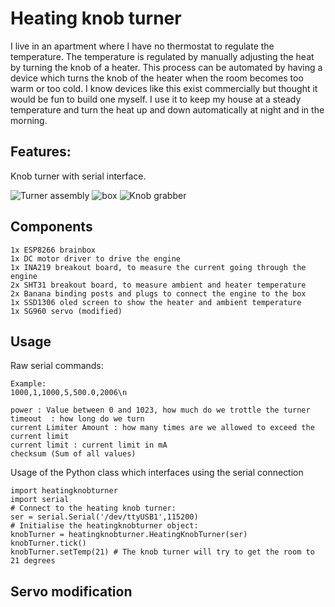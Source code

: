 # Heating knob turner

I live in an apartment  where I have no thermostat to regulate the temperature.
The temperature is regulated by manually adjusting the heat by turning the knob of a heater. This process can be automated by having a device which turns the knob of the heater when the room becomes too warm or too cold.
I know devices like this exist commercially but thought it would be fun to build one myself. I use it to keep my house at a steady temperature and
turn the heat up and down automatically at night and in the morning.

## Features:
Knob turner with serial interface.

![Turner assembly](http://buysdb.nl/projects/knobturner/assembly_knob.jpg)
![box](http://buysdb.nl/projects/knobturner/box.jpg)
![Knob grabber](http://buysdb.nl/projects/knobturner/grabber.jpg)


## Components
```
1x ESP8266 brainbox
1x DC motor driver to drive the engine
1x INA219 breakout board, to measure the current going through the engine
2x SHT31 breakout board, to measure ambient and heater temperature
2x Banana binding posts and plugs to connect the engine to the box
1x SSD1306 oled screen to show the heater and ambient temperature
1x SG960 servo (modified)
```

## Usage

Raw serial commands:
```
Example:
1000,1,1000,5,500.0,2006\n

power : Value between 0 and 1023, how much do we trottle the turner
timeout  : how long do we turn
current Limiter Amount : how many times are we allowed to exceed the current limit
current limit : current limit in mA
checksum (Sum of all values)
```

Usage of the Python class which interfaces using the serial connection
```
import heatingknobturner
import serial
# Connect to the heating knob turner:
ser = serial.Serial('/dev/ttyUSB1',115200)
# Initialise the heatingknobturner object:
knobTurner = heatingknobturner.HeatingKnobTurner(ser)
knobTurner.tick()
knobTurner.setTemp(21) # The knob turner will try to get the room to 21 degrees
```

## Servo modification
